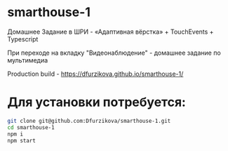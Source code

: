 # smarthouse-1

Домашнее Задание в ШРИ - «Адаптивная вёрстка» + TouchEvents + Typescript

При переходе на вкладку "Видеонаблюдение" - домашнее задание по мультимедиа

Production build - https://dfurzikova.github.io/smarthouse-1/

# Для установки потребуется:
```sh
git clone git@github.com:Dfurzikova/smarthouse-1.git
cd smarthouse-1
npm i
npm start
```
